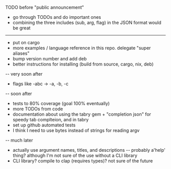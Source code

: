 TODO before "public announcement"
* go through TODOs and do important ones
* combining the three includes (sub, arg, flag) in the JSON format would be great
---
* put on cargo
* more examples / language reference in this repo.
   delegate "super aliases"
* bump version number and add deb
* better instructions for installing (build from source, cargo, nix, deb)

-- very soon after
* flags like -abc -> -a, -b, -c

-- soon after
* tests to 80% coverage (goal 100% eventually)
* more TODOs from code
* documentation about using the tabry gem + "completion json" for speedy tab complteion, and in tabry
* set up github automated tests
* I think I need to use bytes instead of strings for reading argv

-- much later
* actually use argument names, titles, and descriptions -- probably a'help' thing? although I'm not sure of the use without a CLI library
* CLI library? compile to clap (requires types)? not sure of the future
